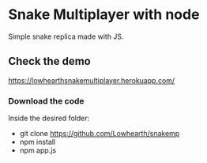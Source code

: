 # Snake Multiplayer with node

Simple snake replica made with JS.

## Check the demo

https://lowhearthsnakemultiplayer.herokuapp.com/


### Download the code

Inside the desired folder:

* git clone https://github.com/Lowhearth/snakemp
* npm install 
* npm app.js
